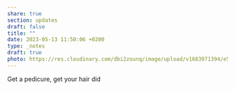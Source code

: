```yaml
---
share: true
section: updates
draft: false
title: ""
date: 2023-05-13 11:50:06 +0200
type: _notes
draft: true
photo: https://res.cloudinary.com/dbi2zounq/image/upload/v1683971394/e5tcbre7fxxwauqdybdd.jpg
---
```



Get a pedicure, get your hair did
